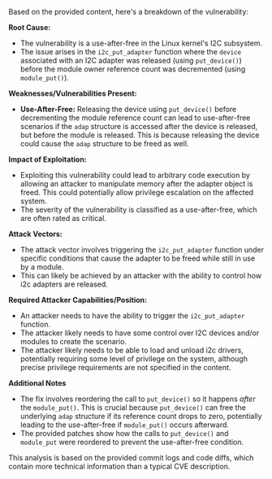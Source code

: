 Based on the provided content, here's a breakdown of the vulnerability:

**Root Cause:**

- The vulnerability is a use-after-free in the Linux kernel's I2C subsystem.
- The issue arises in the `i2c_put_adapter` function where the `device` associated with an I2C adapter was released (using `put_device()`) before the module owner reference count was decremented (using `module_put()`).

**Weaknesses/Vulnerabilities Present:**

- **Use-After-Free:** Releasing the device using `put_device()` before decrementing the module reference count can lead to use-after-free scenarios if the `adap` structure is accessed after the device is released, but before the module is released. This is because releasing the device could cause the `adap` structure to be freed as well.

**Impact of Exploitation:**

- Exploiting this vulnerability could lead to arbitrary code execution by allowing an attacker to manipulate memory after the adapter object is freed. This could potentially allow privilege escalation on the affected system.
- The severity of the vulnerability is classified as a use-after-free, which are often rated as critical.

**Attack Vectors:**

- The attack vector involves triggering the `i2c_put_adapter` function under specific conditions that cause the adapter to be freed while still in use by a module.
- This can likely be achieved by an attacker with the ability to control how i2c adapters are released.

**Required Attacker Capabilities/Position:**

- An attacker needs to have the ability to trigger the `i2c_put_adapter` function.
- The attacker likely needs to have some control over I2C devices and/or modules to create the scenario.
- The attacker likely needs to be able to load and unload i2c drivers, potentially requiring some level of privilege on the system, although precise privilege requirements are not specified in the content.

**Additional Notes**
- The fix involves reordering the call to `put_device()` so it happens *after* the `module_put()`. This is crucial because `put_device()` can free the underlying `adap` structure if its reference count drops to zero, potentially leading to the use-after-free if `module_put()` occurs afterward.
- The provided patches show how the calls to `put_device()` and `module_put` were reordered to prevent the use-after-free condition.

This analysis is based on the provided commit logs and code diffs, which contain more technical information than a typical CVE description.